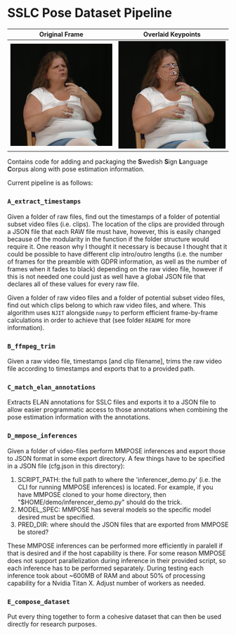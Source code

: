 # SSLC Pose Dataset Pipeline

Original Frame | Overlaid Keypoints
:-------------:|:------------------:
![](orig.jpg)  | ![](keyp.jpg)

Contains code for adding and packaging the **S**wedish **S**ign **L**anguage
**C**orpus along with pose estimation information.

Current pipeline is as follows:

### `A_extract_timestamps`

Given a folder of raw files, find out the timestamps of a folder of potential
subset video files (i.e. clips). The location of the clips are provided through
a JSON file that each RAW file must have, however, this is easily changed
because of the modularity in the function if the folder structure would require
it. One reason why I thought it necessary is because I thought that it could be
possible to have different clip intro/outro lengths (i.e. the number of frames
for the preamble with GDPR information, as well as the number of frames when it
fades to black) depending on the raw video file, however if this is not needed
one could just as well have a global JSON file that declares all of these
values for every raw file.

Given a folder of raw video files and a folder of potential subset video files,
find out which clips belong to which raw video files, and where. This algorithm
uses `NJIT` alongside `numpy` to perform efficient frame-by-frame calculations
in order to achieve that (see folder `README` for more information).

### `B_ffmpeg_trim`

Given a raw video file, timestamps [and clip filename], trims the raw video
file according to timestamps and exports that to a provided path.

### `C_match_elan_annotations`

Extracts ELAN annotations for SSLC files and exports it to a JSON file to allow
easier programmatic access to those annotations when combining the pose
estimation information with the annotations.

### `D_mmpose_inferences`

Given a folder of video-files perform MMPOSE inferences and export those to
JSON format in some export directory. A few things have to be specified in a
JSON file (cfg.json in this directory):

1. SCRIPT_PATH: the full path to where the 'inferencer_demo.py' (i.e. the
   CLI for running MMPOSE inferences) is located. For example, if you have
   MMPOSE cloned to your home directory, then "$HOME/demo/inferencer_demo.py"
   should do the trick.
2. MODEL_SPEC: MMPOSE has several models so the specific model desired must be
   specified.
3. PRED_DIR: where should the JSON files that are exported from MMPOSE be
   stored?

These MMPOSE inferences can be performed more efficiently in paralell if that
is desired and if the host capability is there. For some reason MMPOSE does not
support parallelization during inference in their provided script, so each
inference has to be performed separately. During testing each inference took
about ~600MB of RAM and about 50% of processing capability for a Nvidia Titan
X. Adjust number of workers as needed.

### `E_compose_dataset`

Put every thing together to form a cohesive dataset that can then be used
directly for research purposes.
